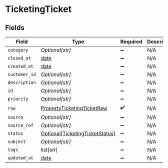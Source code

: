 # TicketingTicket


## Fields

| Field                                                                           | Type                                                                            | Required                                                                        | Description                                                                     |
| ------------------------------------------------------------------------------- | ------------------------------------------------------------------------------- | ------------------------------------------------------------------------------- | ------------------------------------------------------------------------------- |
| `category`                                                                      | *Optional[str]*                                                                 | :heavy_minus_sign:                                                              | N/A                                                                             |
| `closed_at`                                                                     | [date](https://docs.python.org/3/library/datetime.html#date-objects)            | :heavy_minus_sign:                                                              | N/A                                                                             |
| `created_at`                                                                    | [date](https://docs.python.org/3/library/datetime.html#date-objects)            | :heavy_minus_sign:                                                              | N/A                                                                             |
| `customer_id`                                                                   | *Optional[str]*                                                                 | :heavy_minus_sign:                                                              | N/A                                                                             |
| `description`                                                                   | *Optional[str]*                                                                 | :heavy_minus_sign:                                                              | N/A                                                                             |
| `id`                                                                            | *Optional[str]*                                                                 | :heavy_minus_sign:                                                              | N/A                                                                             |
| `priority`                                                                      | *Optional[str]*                                                                 | :heavy_minus_sign:                                                              | N/A                                                                             |
| `raw`                                                                           | [PropertyTicketingTicketRaw](../../models/shared/propertyticketingticketraw.md) | :heavy_check_mark:                                                              | N/A                                                                             |
| `source`                                                                        | *Optional[str]*                                                                 | :heavy_minus_sign:                                                              | N/A                                                                             |
| `source_ref`                                                                    | *Optional[str]*                                                                 | :heavy_minus_sign:                                                              | N/A                                                                             |
| `status`                                                                        | [Optional[TicketingTicketStatus]](../../models/shared/ticketingticketstatus.md) | :heavy_minus_sign:                                                              | N/A                                                                             |
| `subject`                                                                       | *Optional[str]*                                                                 | :heavy_minus_sign:                                                              | N/A                                                                             |
| `tags`                                                                          | list[*str*]                                                                     | :heavy_minus_sign:                                                              | N/A                                                                             |
| `updated_at`                                                                    | [date](https://docs.python.org/3/library/datetime.html#date-objects)            | :heavy_minus_sign:                                                              | N/A                                                                             |